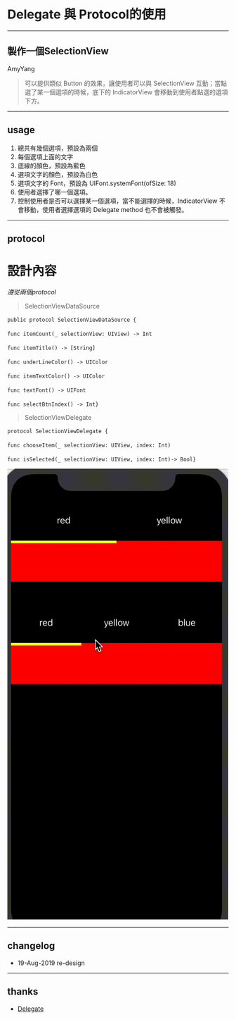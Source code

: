 # Delegate 與 Protocol的使用

----
## 製作一個SelectionView
AmyYang

> 可以提供類似 Button 的效果，讓使用者可以與 SelectionView 互動；當點選了某一個選項的時候，底下的 IndicatorView 會移動到使用者點選的選項下方。


----
## usage
1. 總共有幾個選項，預設為兩個
2. 每個選項上面的文字
3. 底線的顏色，預設為藍色
4. 選項文字的顏色，預設為白色
5. 選項文字的 Font，預設為 UIFont.systemFont(ofSize: 18)
6. 使用者選擇了哪一個選項。
7. 控制使用者是否可以選擇某一個選項，當不能選擇的時候，IndicatorView 不會移動，使用者選擇選項的 Delegate method 也不會被觸發。

----
## protocol
# 設計內容

*遵從兩個protocol*


>SelectionViewDataSource

    public protocol SelectionViewDataSource {
    
    func itemCount(_ selectionView: UIView) -> Int
    
    func itemTitle() -> [String]
    
    func underLineColor() -> UIColor
    
    func itemTextColor() -> UIColor
    
    func textFont() -> UIFont
    
    func selectBtnIndex() -> Int}


>SelectionViewDelegate

    protocol SelectionViewDelegate {
    
    func chooseItem(_ selectionView: UIView, index: Int)
    
    func isSelected(_ selectionView: UIView, index: Int)-> Bool}
    
    
    
![](https://github.com/kbl26amy/mopcomDelegate/blob/master/delegate練習.gif?raw=true)


----
## changelog
* 19-Aug-2019 re-design

----
## thanks
* [Delegate](https://github.com/Wuchiwei/iOS/tree/master/Delegate)
